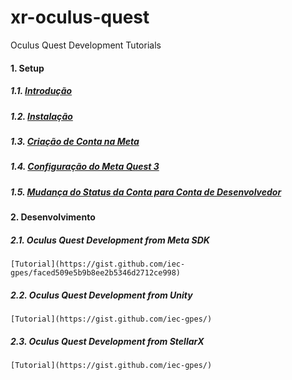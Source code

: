 # xr-oculus-quest
Oculus Quest Development Tutorials

#### 1. Setup

##### 1.1. [Introdução](https://gist.github.com/iec-gpes/)

##### 1.2. [Instalação](https://gist.github.com/iec-gpes/)

##### 1.3. [Criação de Conta na Meta](https://gist.github.com/iec-gpes/)

#####  1.4. [Configuração do Meta Quest 3](https://gist.github.com/iec-gpes/)

#####  1.5. [Mudança do Status da Conta para Conta de Desenvolvedor](https://gist.github.com/iec-gpes/)

#### 2. Desenvolvimento

#####  2.1. Oculus Quest Development from Meta SDK

    [Tutorial](https://gist.github.com/iec-gpes/faced509e5b9b8ee2b5346d2712ce998)
  
#####  2.2. Oculus Quest Development from Unity

    [Tutorial](https://gist.github.com/iec-gpes/)

#####  2.3. Oculus Quest Development from StellarX
    [Tutorial](https://gist.github.com/iec-gpes/)
 
  

